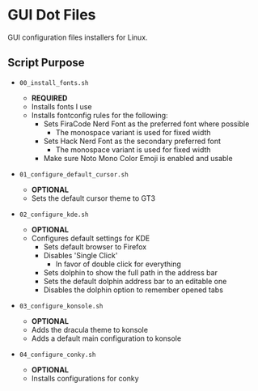 # GUI Dot Files

GUI configuration files installers for Linux.

## Script Purpose

* `00_install_fonts.sh`
  * **REQUIRED**
  * Installs fonts I use
  * Installs fontconfig rules for the following:
    * Sets FiraCode Nerd Font as the preferred font where possible
      * The monospace variant is used for fixed width
    * Sets Hack Nerd Font as the secondary preferred font
      * The monospace variant is used for fixed width
    * Make sure Noto Mono Color Emoji is enabled and usable

* `01_configure_default_cursor.sh`
  * **OPTIONAL**
  * Sets the default cursor theme to GT3

* `02_configure_kde.sh`
  * **OPTIONAL**
  * Configures default settings for KDE
    * Sets default browser to Firefox
    * Disables 'Single Click'
      * In favor of double click for everything
    * Sets dolphin to show the full path in the address bar
    * Sets the default dolphin address bar to an editable one
    * Disables the dolphin option to remember opened tabs

* `03_configure_konsole.sh`
  * **OPTIONAL**
  * Adds the dracula theme to konsole
  * Adds a default main configuration to konsole

* `04_configure_conky.sh`
  * **OPTIONAL**
  * Installs configurations for conky
